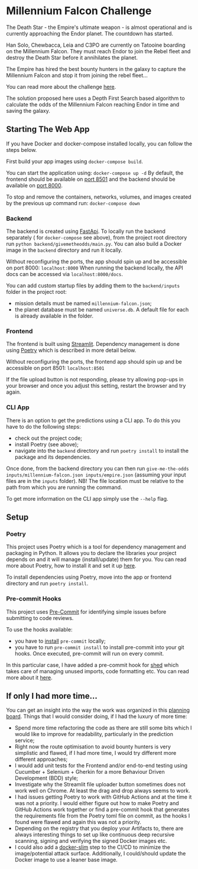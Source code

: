 # Millennium Falcon Challenge

The Death Star - the Empire's ultimate weapon - is almost operational and is currently approaching the Endor planet. The
countdown has started.

Han Solo, Chewbacca, Leia and C3PO are currently on Tatooine boarding on the Millennium Falcon. They must reach Endor to
join the Rebel fleet and destroy the Death Star before it annihilates the planet.

The Empire has hired the best bounty hunters in the galaxy to capture the Millennium Falcon and stop it from joining the
rebel fleet...

You can read more about the challenge [here](https://github.com/dataiku/millenium-falcon-challenge).

The solution proposed here uses a Depth First Search based algorithm to calculate the odds of the Millennium Falcon
reaching Endor in time and saving the galaxy.

## Starting The Web App

If you have Docker and docker-compose installed locally, you can follow the steps below.

First build your app images using ```docker-compose build```.

You can start the application using:
```docker-compose up -d```
By default, the frontend should be available on [port 8501](http://localhost:8501/)
and the backend should be available on [port 8000](http://localhost:8000/).

To stop and remove the containers, networks, volumes, and images created by the previous up command run:
```docker-compose down```

### Backend

The backend is created using [FastApi](https://fastapi.tiangolo.com/). To locally run the backend separately (
for `docker-compose` see above), from the project root directory run
`python backend/givemetheodds/main.py`. You can also build a Docker image in the `backend` directory and run it locally.

Without reconfiguring the ports, the app should spin up and be accessible on port 8000: ```localhost:8000```
When running the backend locally, the API docs can be accessed via ```localhost:8000/docs```.

You can add custom startup files by adding them to the `backend/inputs` folder in the project root:

- mission details must be named `millennium-falcon.json`;
- the planet database must be named `universe.db`. A default file for each is already available in the folder.

### Frontend

The frontend is built using [Streamlit](https://streamlit.io/). Dependency management is done
using [Poetry]((https://python-poetry.org/docs/)) which is described in more detail below.

Without reconfiguring the ports, the frontend app should spin up and be accessible on port 8501: ```localhost:8501```

If the file upload button is not responding, please try allowing pop-ups in your browser and once you adjust this
setting, restart the browser and try again.

### CLI App

There is an option to get the predictions using a CLI app. To do this you have to do the following steps:

- check out the project code;
- install Poetry (see above);
- navigate into the `backend` directory and run `poetry install` to install the package and its dependencies.

Once done, from the backend directory you can then run
`give-me-the-odds inputs/millennium-falcon.json inputs/empire.json`
(assuming your input files are in the `inputs` folder). NB! The file location must be relative to the path from which
you are running the command.

To get more information on the CLI app simply use the `--help` flag.

## Setup

### Poetry

This project uses Poetry which is a tool for dependency management and packaging in Python. It allows you to declare the
libraries your project depends on and it will manage (install/update) them for you. You can read more about Poetry, how
to install it and set it up [here](https://python-poetry.org/docs/).

To install dependencies using Poetry, move into the app or frontend directory and run `poetry install`.

### Pre-commit Hooks

This project uses [Pre-Commit](https://pre-commit.com/#intro) for identifying simple issues before submitting to code
reviews.

To use the hooks available:

- you have to [install](https://pre-commit.com/#install) `pre-commit` locally;
- you have to run `pre-commit install` to install pre-commit into your git hooks. Once executed, pre-commit will run on
  every commit.

In this particular case, I have added a pre-commit hook for [shed](https://github.com/Zac-HD/shed) which takes care of
managing unused imports, code formatting etc. You can read more about it [here](https://github.com/Zac-HD/shed).

## If only I had more time...

You can get an insight into the way the work was organized in
this [planning board](https://github.com/lindavik/mf-challenge/projects/1). Things that I would consider doing, if I had
the luxury of more time:

- Spend more time refactoring the code as there are still some bits which I would like to improve for readability,
  particularly in the prediction service;
- Right now the route optimisation to avoid bounty hunters is very simplistic and flawed, if I had more time, I would
  try different more different approaches;
- I would add unit tests for the Frontend and/or end-to-end testing using Cucumber + Selenium + Gherkin for a more
  Behaviour Driven Development (BDD) style;
- Investigate why the Streamlit file uploader button sometimes does not work well on Chrome. At least the drag and drop
  always seems to work.
- I had issues getting Poetry to work with GitHub Actions and at the time it was not a priority. I would either figure
  out how to make Poetry and GitHub Actions work together or find a pre-commit hook that generates the requirements file
  from the Poetry toml file on commit, as the hooks I found were flawed and again this was not a priority.
- Depending on the registry that you deploy your Artifacts to, there are always interesting things to set up like
  continuous deep recursive scanning, signing and verifying the signed Docker images etc.
- I could also add a [docker-slim](https://github.com/docker-slim/docker-slim) step to the CI/CD to minimize the
  image/potential attack surface. Additionally, I could/should update the Docker image to use a leaner base image.

